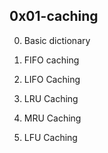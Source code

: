 ## 0x01-caching

0. Basic dictionary

1. FIFO caching

2. LIFO Caching

3. LRU Caching

4. MRU Caching

5. LFU Caching